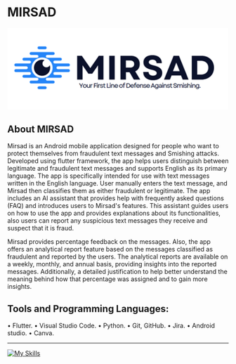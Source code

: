 # MIRSAD

<picture align="center"><img src = "img/Picture1.png" width = 700px></picture>



##  About MIRSAD

Mirsad is an Android mobile application designed for people who want to protect themselves from fraudulent text messages and Smishing attacks. Developed using flutter framework, the app helps users distinguish between legitimate and fraudulent text messages and supports English as its primary language. The app is specifically intended for use with text messages written in the English language. User manually enters the text message, and Mirsad then classifies them as either fraudulent or legitimate. The app includes an AI assistant that provides help with frequently asked questions (FAQ) and introduces users to Mirsad's features. This assistant guides users on how to use the app and provides explanations about its functionalities, also users can report any suspicious text messages they receive and suspect that it is fraud.  

 Mirsad provides percentage feedback on the messages. Also, the app offers an analytical report feature based on the messages classified as fraudulent and reported by the users. The analytical reports are available on a weekly, monthly, and annual basis, providing insights into the reported messages. Additionally, a detailed justification to help better understand the meaning behind how that percentage was assigned and to gain more insights.
 
## Tools and Programming Languages:
•	Flutter.
•	Visual Studio Code.
•	Python.
•	Git, GitHub.
•	Jira.
•	Android studio.
•	Canva.
***
[![My Skills](https://skillicons.dev/icons?i=py,anaconda&perline=3)](https://skillicons.dev)

